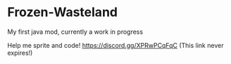 # Frozen-Wasteland
My first java mod, currently a work in progress 

Help me sprite and code! https://discord.gg/XPRwPCqFqC (This link never expires!)

